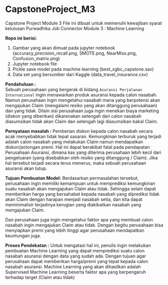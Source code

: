 # CapstoneProject_M3
Capstone Project Module 3 File ini dibuat untuk memenuhi kewajiban syarat kelulusan Purwadhika Job Connector Module 3 : Machine Learning

**Repo ini berisi:**
1. Gambar yang akan dimuat pada jupyter notebook (accuracy_precision_recall.png, SMOTE.png, NearMiss.png, Confusion_matrix.png)
2. Jupyter notebook file
3. Pickle save model pada machine learning (best_xgbc_capstone.sav)
4. Data set yang bersumber dari Kaggle (data_travel_insurance.csv)

**Pendahuluan :**  
Sebuah perusahaan yang bergerak di bidang `Asuransi Perjalanan International` ingin menawarkan produk asuransi kepada calon nasabah. Namun perusahaan ingin mengetahui nasabah mana yang berpotensi akan mengajukan Claim (mengalami resiko yang akan ditanggung perusahaan) dan yang tidak. Dilain sisi perusahaan juga ingin menekan biaya marketing (diskon yang diberikan) dikarenakan setengah dari calon nasabah diasumsikan tidak akan Claim dan setengah lagi diasumsikan bakal Claim.

**Pernyataan masalah :**
Pemberian diskon kepada calon nasabah secara acak menyebabkan tidak tepat sasaran. Kemungkinan terburuk yang terjadi adalah calon nasabah yang melakukan Claim namun mendapatkan diskon/potongan premi. Hal ini dapat berakibat fatal pada pendapatan Perusahaan Asuransi, dimana kas yang diterima perusahaan lebih kecil dari pengeluaran (yang disebabkan oleh resiko yang ditanggung / Claim).
Jika hal tersebut terjadi secara terus menerus, maka sebuah perusahaan asuransi akan tutup.

**Tujuan Pembuatan Model:**
Berdasarkan permasalahan tersebut, perusahaan ingin memiliki kemampuan untuk memprediksi kemungkinan suatu nasabah akan mengajukan Claim atau tidak. Sehingga selain dapat memberikan harga yang bersahabat kepada nasabah yang diprediksi tidak akan Claim dengan harapan menjadi nasabah setia, dan kita dapat meminimalisir terjadinya kerugian yang diakibatkan nasabah yang mengajukan Claim.

Dan perusahaan juga ingin mengetahui faktor apa yang membuat calon nasabah ingin mengajukan Claim atau tidak. Dengan begitu perusahaan bisa menyiapkan premi yang lebih tinggi agar perusahaan mendapatkan keuntungan juga.

**Proses Pendekatan :**
Untuk mengatasi hal ini, penulis ingin melakukan pembuatan Machine Learning yang dapat memprediksi suatu calon nasabah asuransi dengan data yang sudah ada. Dengan tujuan agar perusahaan dapat memberikan harga/premi yang tepat kepada calon nasabah asuransi. Machine Learning yang akan dihasilkan adalah Supervised Machine Learning beserta faktor apa yang berpengaruh terhadap target (Claim atau tidak)
